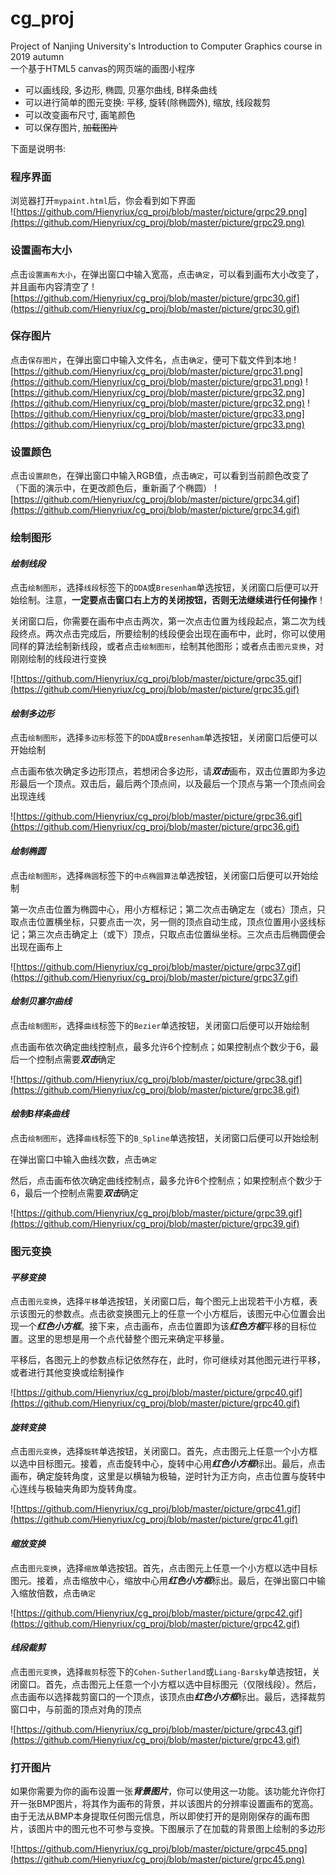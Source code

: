 # cg_proj
Project of Nanjing University's Introduction to Computer Graphics course in 2019 autumn  
一个基于HTML5 canvas的网页端的画图小程序  
+ 可以画线段, 多边形, 椭圆, 贝塞尔曲线, B样条曲线  
+ 可以进行简单的图元变换: 平移, 旋转(除椭圆外), 缩放, 线段裁剪
+ 可以改变画布尺寸, 画笔颜色
+ 可以保存图片, ~~加载图片~~  


下面是说明书:  
### 程序界面
浏览器打开`mypaint.html`后，你会看到如下界面  
![https://github.com/Hienyriux/cg_proj/blob/master/picture/grpc29.png](https://github.com/Hienyriux/cg_proj/blob/master/picture/grpc29.png)

### 设置画布大小
点击`设置画布大小`，在弹出窗口中输入宽高，点击`确定`，可以看到画布大小改变了，并且画布内容清空了
![https://github.com/Hienyriux/cg_proj/blob/master/picture/grpc30.gif](https://github.com/Hienyriux/cg_proj/blob/master/picture/grpc30.gif)

### 保存图片
点击`保存图片`，在弹出窗口中输入文件名，点击`确定`，便可下载文件到本地
![https://github.com/Hienyriux/cg_proj/blob/master/picture/grpc31.png](https://github.com/Hienyriux/cg_proj/blob/master/picture/grpc31.png)
![https://github.com/Hienyriux/cg_proj/blob/master/picture/grpc32.png](https://github.com/Hienyriux/cg_proj/blob/master/picture/grpc32.png)
![https://github.com/Hienyriux/cg_proj/blob/master/picture/grpc33.png](https://github.com/Hienyriux/cg_proj/blob/master/picture/grpc33.png)

### 设置颜色
点击`设置颜色`，在弹出窗口中输入RGB值，点击`确定`，可以看到当前颜色改变了（下面的演示中，在更改颜色后，重新画了个椭圆）
![https://github.com/Hienyriux/cg_proj/blob/master/picture/grpc34.gif](https://github.com/Hienyriux/cg_proj/blob/master/picture/grpc34.gif)


### 绘制图形

#### *绘制线段*
点击`绘制图形`，选择`线段`标签下的`DDA`或`Bresenham`单选按钮，关闭窗口后便可以开始绘制。注意，**一定要点击窗口右上方的关闭按钮，否则无法继续进行任何操作**！  

关闭窗口后，你需要在画布中点击两次，第一次点击位置为线段起点，第二次为线段终点。两次点击完成后，所要绘制的线段便会出现在画布中，此时，你可以使用同样的算法绘制新线段，或者点击`绘制图形`，绘制其他图形；或者点击`图元变换`，对刚刚绘制的线段进行变换

![https://github.com/Hienyriux/cg_proj/blob/master/picture/grpc35.gif](https://github.com/Hienyriux/cg_proj/blob/master/picture/grpc35.gif)

#### *绘制多边形*
点击`绘制图形`，选择`多边形`标签下的`DDA`或`Bresenham`单选按钮，关闭窗口后便可以开始绘制

点击画布依次确定多边形顶点，若想闭合多边形，请***双击***画布，双击位置即为多边形最后一个顶点。双击后，最后两个顶点间，以及最后一个顶点与第一个顶点间会出现连线

![https://github.com/Hienyriux/cg_proj/blob/master/picture/grpc36.gif](https://github.com/Hienyriux/cg_proj/blob/master/picture/grpc36.gif)

#### *绘制椭圆*
点击`绘制图形`，选择`椭圆`标签下的`中点椭圆算法`单选按钮，关闭窗口后便可以开始绘制

第一次点击位置为椭圆中心，用小方框标记；第二次点击确定左（或右）顶点，只取点击位置横坐标，只要点击一次，另一侧的顶点自动生成，顶点位置用小竖线标记；第三次点击确定上（或下）顶点，只取点击位置纵坐标。三次点击后椭圆便会出现在画布上

![https://github.com/Hienyriux/cg_proj/blob/master/picture/grpc37.gif](https://github.com/Hienyriux/cg_proj/blob/master/picture/grpc37.gif)

#### *绘制贝塞尔曲线*
点击`绘制图形`，选择`曲线`标签下的`Bezier`单选按钮，关闭窗口后便可以开始绘制

点击画布依次确定曲线控制点，最多允许6个控制点；如果控制点个数少于6，最后一个控制点需要***双击***确定

![https://github.com/Hienyriux/cg_proj/blob/master/picture/grpc38.gif](https://github.com/Hienyriux/cg_proj/blob/master/picture/grpc38.gif)

#### *绘制B样条曲线*

点击`绘制图形`，选择`曲线`标签下的`B_Spline`单选按钮，关闭窗口后便可以开始绘制

在弹出窗口中输入曲线次数，点击`确定`

然后，点击画布依次确定曲线控制点，最多允许6个控制点；如果控制点个数少于6，最后一个控制点需要***双击***确定

![https://github.com/Hienyriux/cg_proj/blob/master/picture/grpc39.gif](https://github.com/Hienyriux/cg_proj/blob/master/picture/grpc39.gif)

### 图元变换

#### *平移变换*

点击`图元变换`，选择`平移`单选按钮，关闭窗口后，每个图元上出现若干小方框，表示该图元的参数点。点击欲变换图元上的任意一个小方框后，该图元中心位置会出现一个***红色小方框***。接下来，点击画布，点击位置即为该***红色方框***平移的目标位置。这里的思想是用一个点代替整个图元来确定平移量。

平移后，各图元上的参数点标记依然存在，此时，你可继续对其他图元进行平移，或者进行其他变换或绘制操作

![https://github.com/Hienyriux/cg_proj/blob/master/picture/grpc40.gif](https://github.com/Hienyriux/cg_proj/blob/master/picture/grpc40.gif)

#### *旋转变换*

点击`图元变换`，选择`旋转`单选按钮，关闭窗口。首先，点击图元上任意一个小方框以选中目标图元。接着，点击旋转中心，旋转中心用***红色小方框***标出。最后，点击画布，确定旋转角度，这里是以横轴为极轴，逆时针为正方向，点击位置与旋转中心连线与极轴夹角即为旋转角度。

![https://github.com/Hienyriux/cg_proj/blob/master/picture/grpc41.gif](https://github.com/Hienyriux/cg_proj/blob/master/picture/grpc41.gif)

#### *缩放变换*

点击`图元变换`，选择`缩放`单选按钮。首先，点击图元上任意一个小方框以选中目标图元。接着，点击缩放中心，缩放中心用***红色小方框***标出。最后，在弹出窗口中输入缩放倍数，点击`确定`

![https://github.com/Hienyriux/cg_proj/blob/master/picture/grpc42.gif](https://github.com/Hienyriux/cg_proj/blob/master/picture/grpc42.gif)

#### *线段裁剪*

点击`图元变换`，选择`裁剪`标签下的`Cohen-Sutherland`或`Liang-Barsky`单选按钮，关闭窗口。首先，点击图元上任意一个小方框以选中目标图元（仅限线段）。然后，点击画布以选择裁剪窗口的一个顶点，该顶点由***红色小方框***标出。最后，选择裁剪窗口中，与前面的顶点对角的顶点

![https://github.com/Hienyriux/cg_proj/blob/master/picture/grpc43.gif](https://github.com/Hienyriux/cg_proj/blob/master/picture/grpc43.gif)

### 打开图片

如果你需要为你的画布设置一张***背景图片***，你可以使用这一功能。该功能允许你打开一张BMP图片，将其作为画布的背景，并以该图片的分辨率设置画布的宽高。由于无法从BMP本身提取任何图元信息，所以即使打开的是刚刚保存的画布图片，该图片中的图元也不可参与变换。下图展示了在加载的背景图上绘制的多边形

![https://github.com/Hienyriux/cg_proj/blob/master/picture/grpc45.png](https://github.com/Hienyriux/cg_proj/blob/master/picture/grpc45.png)
